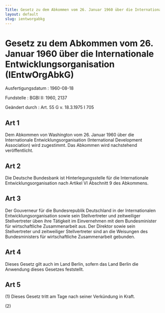 ```yaml
---
Title: Gesetz zu dem Abkommen vom 26. Januar 1960 über die Internationale Entwicklungsorganisation
layout: default
slug: ientworgabkg
---
```


# Gesetz zu dem Abkommen vom 26. Januar 1960 über die Internationale Entwicklungsorganisation (IEntwOrgAbkG)

Ausfertigungsdatum
:   1960-08-18

Fundstelle
:   BGBl II: 1960, 2137

Geändert durch
:   Art. 55 G v. 18.3.1975 I 705


## Art 1

Dem Abkommen von Washington vom 26. Januar 1960 über die
Internationale Entwicklungsorganisation (International Development
Association) wird zugestimmt. Das Abkommen wird nachstehend
veröffentlicht.


## Art 2

Die Deutsche Bundesbank ist Hinterlegungsstelle für die Internationale
Entwicklungsorganisation nach Artikel VI Abschnitt 9 des Abkommens.


## Art 3

Der Gouverneur für die Bundesrepublik Deutschland in der
Internationalen Entwicklungsorganisation sowie sein Stellvertreter und
zeitweiliger Stellvertreter üben ihre Tätigkeit im Einvernehmen mit
dem Bundesminister für wirtschaftliche Zusammenarbeit aus. Der
Direktor sowie sein Stellvertreter und zeitweiliger Stellvertreter
sind an die Weisungen des Bundesministers für wirtschaftliche
Zusammenarbeit gebunden.


## Art 4

Dieses Gesetz gilt auch im Land Berlin, sofern das Land Berlin die
Anwendung dieses Gesetzes feststellt.


## Art 5

(1) Dieses Gesetz tritt am Tage nach seiner Verkündung in Kraft.

(2)

